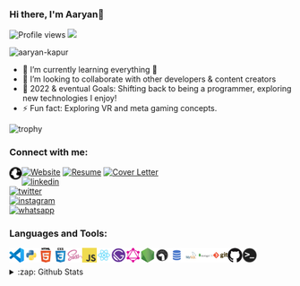### Hi there, I'm Aaryan👋

![Profile views](https://gpvc.arturio.dev/aaryan-kapur)  <img src="https://img.shields.io/github/followers/aaryan-kapur?label=Follow" style=" float:left, margin-right:10px" />

![aaryan-kapur](https://github.com/Aaryan-kapur/aaryan-kapur.github.io/blob/master/images/aaryan.gif?raw=true)

- 🌱 I’m currently learning everything 🤣
- 👯 I’m looking to collaborate with other developers & content creators
- 🥅 2022 & eventual Goals: Shifting back to being a programmer, exploring new technologies I enjoy!
- ⚡ Fun fact: Exploring VR and meta gaming concepts.


![trophy](https://github-profile-trophy.vercel.app/?username=aaryan-kapur&margin-w=10&title=Commit,Followers,PullRequest,Stars,Issues)

### Connect with me:
[<img align="left" alt="aaryankapur.tech" width="22px" src="https://raw.githubusercontent.com/iconic/open-iconic/master/svg/globe.svg"/>][website]
[![Website](https://img.shields.io/website?label=aaryankapur.tech&style=for-the-badge&url=https%3A%2F%2Faaryankapur.tech)](https://aaryankapur.tech)
[![Resume](https://img.shields.io/website?label=Resume&style=for-the-badge&url=https%3A%2F%2Faaryankapur.tech)](https://aaryankapur.tech/AaryanKapur.pdf)
[![Cover Letter](https://img.shields.io/website?label=Cover%20Letter&style=for-the-badge&url=https%3A%2F%2Faaryankapur.tech)](https://aaryankapur.tech/cover_letter.jpeg)
<br />
[<img align="left" alt="" width="22px" src="https://cdn.jsdelivr.net/npm/simple-icons@v3/icons/linkedin.svg" />][linkedin][![linkedin](https://img.shields.io/website?label=Linkedin&style=for-the-badge&url=https%3A%2F%2Flinkedin.com)](https://linkedin.com/in/aaryankapur)
<br />
[<img align="left" alt="" width="22px" src="https://cdn.jsdelivr.net/npm/simple-icons@v3/icons/twitter.svg" />][twitter][![twitter](https://img.shields.io/website?label=Twitter&style=for-the-badge&url=https%3A%2F%2Ftwitter.com)](https://twitter.com/aaryankapur_)
<br />
[<img align="left" alt="" width="22px" src="https://cdn.jsdelivr.net/npm/simple-icons@v3/icons/instagram.svg" />][instagram][![instagram](https://img.shields.io/website?label=Instagram&style=for-the-badge&url=https%3A%2F%2Finstagram.com)](https://instagram.com/aaryankapur1309)
<br />
[<img align="left" alt="" width="22px" src="https://cdn.jsdelivr.net/npm/simple-icons@v3/icons/whatsapp.svg" />][whatsapp][![whatsapp](https://img.shields.io/website?label=Whatsapp&style=for-the-badge&url=https%3A%2F%2Fwhatsapp.com)](https://wa.me/917507442555)
<br />

### Languages and Tools:

[<img align="left" alt="Visual Studio Code" width="26px" src="https://raw.githubusercontent.com/github/explore/80688e429a7d4ef2fca1e82350fe8e3517d3494d/topics/visual-studio-code/visual-studio-code.png" />][linkedin]
[<img align="left" alt="Python" width="26px" src="https://raw.githubusercontent.com/github/explore/80688e429a7d4ef2fca1e82350fe8e3517d3494d/topics/python/python.png" />][linkedin]
[<img align="left" alt="HTML5" width="26px" src="https://raw.githubusercontent.com/github/explore/80688e429a7d4ef2fca1e82350fe8e3517d3494d/topics/html/html.png" />][linkedin]
[<img align="left" alt="CSS3" width="26px" src="https://raw.githubusercontent.com/github/explore/80688e429a7d4ef2fca1e82350fe8e3517d3494d/topics/css/css.png" />][linkedin]
[<img align="left" alt="Sass" width="26px" src="https://raw.githubusercontent.com/github/explore/80688e429a7d4ef2fca1e82350fe8e3517d3494d/topics/sass/sass.png" />][linkedin]
[<img align="left" alt="JavaScript" width="26px" src="https://raw.githubusercontent.com/github/explore/80688e429a7d4ef2fca1e82350fe8e3517d3494d/topics/javascript/javascript.png" />][linkedin]
[<img align="left" alt="React" width="26px" src="https://raw.githubusercontent.com/github/explore/80688e429a7d4ef2fca1e82350fe8e3517d3494d/topics/react/react.png" />][linkedin]
[<img align="left" alt="Gatsby" width="26px" src="https://raw.githubusercontent.com/github/explore/e94815998e4e0713912fed477a1f346ec04c3da2/topics/gatsby/gatsby.png" />][linkedin]
[<img align="left" alt="GraphQL" width="26px" src="https://raw.githubusercontent.com/github/explore/80688e429a7d4ef2fca1e82350fe8e3517d3494d/topics/graphql/graphql.png" />][linkedin]
[<img align="left" alt="Node.js" width="26px" src="https://raw.githubusercontent.com/github/explore/80688e429a7d4ef2fca1e82350fe8e3517d3494d/topics/nodejs/nodejs.png" />][linkedin]
[<img align="left" alt="Deno" width="26px" src="https://raw.githubusercontent.com/github/explore/361e2821e2dea67711cde99c9c40ed357061cf27/topics/deno/deno.png" />][linkedin]
[<img align="left" alt="SQL" width="26px" src="https://raw.githubusercontent.com/github/explore/80688e429a7d4ef2fca1e82350fe8e3517d3494d/topics/sql/sql.png" />][linkedin]
[<img align="left" alt="MySQL" width="26px" src="https://raw.githubusercontent.com/github/explore/80688e429a7d4ef2fca1e82350fe8e3517d3494d/topics/mysql/mysql.png" />][linkedin]
[<img align="left" alt="MongoDB" width="26px" src="https://raw.githubusercontent.com/github/explore/80688e429a7d4ef2fca1e82350fe8e3517d3494d/topics/mongodb/mongodb.png" />][linkedin]
[<img align="left" alt="Git" width="26px" src="https://raw.githubusercontent.com/github/explore/80688e429a7d4ef2fca1e82350fe8e3517d3494d/topics/git/git.png" />][linkedin]
[<img align="left" alt="GitHub" width="26px" src="https://raw.githubusercontent.com/github/explore/78df643247d429f6cc873026c0622819ad797942/topics/github/github.png" />][linkedin]
[<img align="left" alt="Terminal" width="26px" src="https://raw.githubusercontent.com/github/explore/80688e429a7d4ef2fca1e82350fe8e3517d3494d/topics/terminal/terminal.png" />][linkedin]

<br />
<br />



<details>
  <summary>:zap: Github Stats</summary>
  <img align="left" alt="aaryank's Github Stats" src="https://github-readme-stats.aaryan-kapur.vercel.app/api?username=aaryan-kapur&count_private=true&show_icons=true&hide_border=true&hide=stars" />
  <img align="left" alt="aaryank's Github Stats" src="https://github-readme-stats.aaryan-kapur.vercel.app/api/top-langs/?username=aaryan-kapur&show_icons=true&hide_border=true" />

</details>

[website]: https://aaryankapur.tech
[twitter]: https://twitter.com/aaryankapur_
[instagram]: https://instagram.com/aaryankapur1309
[linkedin]: https://linkedin.com/in/aaryankapur
[whatsapp]: https://wa.me/917507442555

